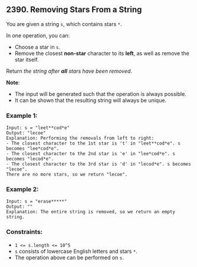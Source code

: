 ## 2390. Removing Stars From a String

You are given a string ```s```, which contains stars ```*```.

In one operation, you can:

* Choose a star in ```s```.
* Remove the closest **non-star** character to its **left**, as well as remove the star itself.

Return *the string after **all** stars have been removed*.

**Note**:

* The input will be generated such that the operation is always possible.
* It can be shown that the resulting string will always be unique.

### Example 1:
```
Input: s = "leet**cod*e"
Output: "lecoe"
Explanation: Performing the removals from left to right:
- The closest character to the 1st star is 't' in "leet**cod*e". s becomes "lee*cod*e".
- The closest character to the 2nd star is 'e' in "lee*cod*e". s becomes "lecod*e".
- The closest character to the 3rd star is 'd' in "lecod*e". s becomes "lecoe".
There are no more stars, so we return "lecoe".
```
### Example 2:
```
Input: s = "erase*****"
Output: ""
Explanation: The entire string is removed, so we return an empty string.
```

### Constraints:

* ```1 <= s.length <= 10^5```
* ```s``` consists of lowercase English letters and stars ```*```.
* The operation above can be performed on ```s```.